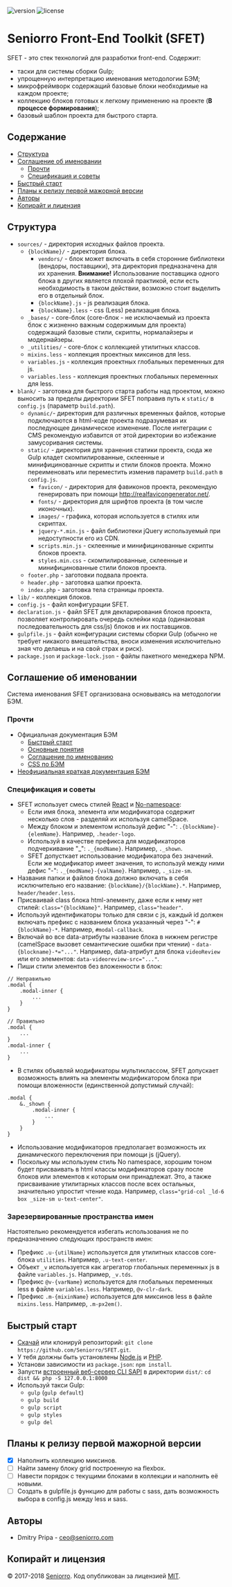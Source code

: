 ![version](https://img.shields.io/badge/dynamic/json.svg?label=version&url=https%3A%2F%2Fraw.githubusercontent.com%2Fseniorro%2Fsfet%2Fmaster%2Fpackage.json&query=version&colorB=green)
![license](https://img.shields.io/badge/dynamic/json.svg?label=license&url=https%3A%2F%2Fraw.githubusercontent.com%2Fseniorro%2Fsfet%2Fmaster%2Fpackage.json&query=license&colorB=blue)

# Seniorro Front-End Toolkit (SFET)
SFET - это стек технологий для разработки front-end. Содержит:
- таски для системы сборки Gulp;
- упрощенную интерпретацию именования методологии БЭМ;
- микрофреймворк содержащий базовые блоки необходимые на каждом проекте;
- коллекцию блоков готовых к легкому применению на проекте (**В процессе формирования**);
- базовый шаблон проекта для быстрого старта.

## Содержание
- [Структура](#Структура)
- [Соглашение об именовании](#Соглашение-об-именовании)
    - [Прочти](#Прочти)
    - [Спецификация и советы](#Спецификация-и-советы)
- [Быстрый старт](#Быстрый-старт)
- [Планы к релизу первой мажорной версии](#Планы-к-релизу-первой-мажорной-версии)
- [Авторы](#Авторы)
- [Копирайт и лицензия](#Копирайт-и-лицензия)

## Структура
- `sources/` - директория исходных файлов проекта.
    - `{blockName}/` - директория блока.
        - `vendors/` - блок может включать в себя сторонние библиотеки (вендоры, поставщики), эта директория предназначена для их хранения. **Внимание!** Использование поставщика одного блока в других является плохой практикой, если есть необходимость в таком действии, возможно стоит выделить его в отдельный блок.
        - `{blockName}.js` - js реализация блока.
        - `{blockName}.less` - css (Less) реализация блока.
    - `_bases/` - core-блок (core-блок - не исключаемый из проекта блок с жизненно важным содержимым для проекта) содержащий базовые стили, скрипты, нормалайзеры и модернайзеры.
    - `_utilities/` - core-блок с коллекцией утилитных классов.
    - `mixins.less` - коллекция проектных миксинов для less.
    - `variables.js` - коллекция проектных глобальных переменных для js.
    - `variables.less` - коллекция проектных глобальных переменных для less.
- `blank/` - заготовка для быстрого старта работы над проектом, можно выносить за пределы директории SFET поправив путь к `static/` в `config.js` (параметр `build.path`).
    - `dynamic/`- директория для различных временных файлов, которые подключаются в html-коде проекта подразумевая их последующее динамическое изменение. После интеграции с CMS рекомендую избавится от этой директории во избежание замусоривания системы.
    - `static/` - директория для хранения статики проекта, сюда же Gulp кладет скомпилированные, склеенные и минифицинованные скрипты и стили блоков проекта. Можно переименовать или переместить изменив параметр `build.path` в `config.js`.
        - `favicon/` - директория для фавиконов проекта, рекомендую генерировать при помощи http://realfavicongenerator.net/.
        - `fonts/` - директория для шрифтов проекта (в том числе иконочных).
        - `images/` - графика, которая используется в стилях или скриптах.
        - `jquery-*.min.js` - файл библиотеки jQuery используемый при недоступности его из CDN.
        - `scripts.min.js` - склеенные и минифицинованные скрипты блоков проекта.
        - `styles.min.css` - скомпилированные, склеенные и минифицинованные стили блоков проекта.
    - `footer.php` - заготовки подвала проекта.
    - `header.php` - заготовка шапки проекта.
    - `index.php` - заготовка тела страницы проекта.
- `lib/` - коллекция блоков.
- `config.js` - файл конфигурации SFET.
- `declaration.js` - файл SFET для декларирования блоков проекта, позволяет контролировать очередь склейки кода (одинаковая последовательность для css/js) блоков и их поставщиков.
- `gulpfile.js`  - файл конфигурации системы сборки Gulp (обычно не требует никакого вмешательства, вноси изменения исключительно зная что делаешь и на свой страх и риск).
- `package.json` и `package-lock.json` - файлы пакетного менеджера NPM.

## Соглашение об именовании
Система именования SFET организована основываясь на методологии БЭМ.

### Прочти
- Официальная документация БЭМ
    - [Быстрый старт](https://ru.bem.info/methodology/quick-start/)
    - [Основные понятия](https://ru.bem.info/methodology/key-concepts/)
    - [Соглашение по именованию](https://ru.bem.info/methodology/naming-convention/)
    - [CSS по БЭМ](https://ru.bem.info/methodology/css/)
- [Неофициальная краткая документация БЭМ](http://nicothin.github.io/idiomatic-pre-CSS/)

### Спецификация и советы
- SFET использует смесь стилей [React](https://ru.bem.info/methodology/naming-convention/#%D0%A1%D1%82%D0%B8%D0%BB%D1%8C-react) и [No-namespace](https://ru.bem.info/methodology/naming-convention/#%D0%A1%D1%82%D0%B8%D0%BB%D1%8C-no-namespace):
    - Если имя блока, элемента или модификатора содержит несколько слов - разделяй их используя camelSpace.
    - Между блоком и элементом используй дефис "-": `.{blockName}-{elemName}`. Например, `.header-logo`.
    - Используй в качестве префикса для модификаторов подчеркивание "_": `._{modName}`. Например, `._shown`.
    - SFET допусткает использование модификатора без значений. Если же модификатор имеет значения, то используй между ними дефис "-": `._{modName}-{valName}`. Например, `._size-sm`.
- Названия папки и файлов блока должно включать в себя исключительно его название: `{blockName}/{blockName}.*`. Например, `header/header.less`.
- Присваивай class блока html-элементу, даже если к нему нет стилей: `class="{blockName}"`. Например, `class="header"`.
- Используй идентификаторы только для связи с js, каждый id должен включать префикс с названием блока указанный через "-": `#{blockName}-*`. Например, `#modal-callback`.
- Включай во все data-атрибуты название блока в нижнем регистре (camelSpace вызовет семантические ошибки при чтении) - `data-{blockname}-*="..."`. Например, data-атрибут для блока `videoReview` или его элементов: `data-videoreview-src="..."`.
- Пиши стили элементов без вложенности в блок:
```less
// Неправильно
.modal {
    .modal-inner {
        ...
    }
}

// Правильно
.modal {
    ...
}
.modal-inner {
    ...
}
```
- В стилях объявляй модификаторы мультиклассом, SFET допускает возможность влиять на элементы модификатором блока при помощи вложенности (единственной допустимый случай):
```less
.modal {
    &._shown {
        .modal-inner {
            ...
        }
    }
}
```
- Использование модификаторов предполагает возможность их динамического переключения при помощи js (jQuery).
- Поскольку мы используем стиль No namespace, хорошим тоном будет присваивать в html классы модификаторов сразу после блоков или элементов к которым они принадлежат. Это, а также присваивание утилитарных классов после всех остальных, значительно упростит чтение кода. Например, `class="grid-col _ld-6 box _size-sm u-text-center"`.

### Зарезервированные пространства имен
Настоятельно рекомендуется избегать использования не по предназначению следующих пространств имен:
- Префикс `.u-{utilName}` используется для утилитных классов core-блока `utilities`. Например, `.u-text-center`.
- Объект `_v` используется как агрегатор глобальных переменных js в файле `variables.js`. Например, `_v.tds`.
- Префикс `@v-{varName}` используется для глобальных переменных less в файле `variables.less`. Например, `@v-clr-dark`.
- Префикс `.m-{mixinName}` используется для миксинов less в файле `mixins.less`. Например, `.m-px2em()`.

## Быстрый старт
- [Скачай](https://github.com/Seniorro/SFET/archive/master.zip) или клонируй репозиторий: `git clone https://github.com/Seniorro/SFET.git`.
- У тебя должны быть установлены [Node.js](https://nodejs.org/) и [PHP](http://php.net/downloads.php).
- Установи зависимости из `package.json`: `npm install`.
- Запусти [встроенный веб-сервер CLI SAPI](http://php.net/manual/ru/features.commandline.webserver.php) в директории `dist/`: `cd dist && php -S 127.0.0.1:8000`
- Используй такси Gulp:
    - `gulp` (`gulp default`)
    - `gulp build`
    - `gulp script`
    - `gulp styles`
    - `gulp del`

## Планы к релизу первой мажорной версии
- [x] Наполнить коллекцию миксинов.
- [ ] Найти замену блоку grid построенную на flexbox.
- [ ] Навести порядок с текущими блоками в коллекции и наполнить её новыми.
- [ ] Создать в gulpfile.js функцию для работы с sass, дать возможность выбора в config.js между less и sass.

## Авторы
- Dmitry Pripa - ceo@seniorro.com

## Копирайт и лицензия
© 2017-2018 [Seniorro](https://seniorro.com). Код опубликован за лицензией [MIT](https://github.com/Seniorro/SFET/blob/master/LICENSE).